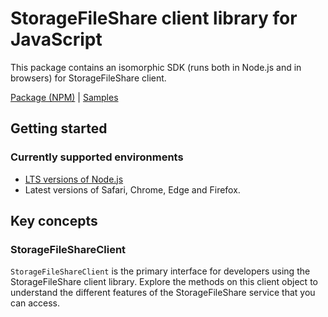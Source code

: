# StorageFileShare client library for JavaScript

This package contains an isomorphic SDK (runs both in Node.js and in browsers) for StorageFileShare client.



[Package (NPM)](https://www.npmjs.com/package/@msinternal/storagefileshare) |
[Samples](https://github.com/Azure-Samples/azure-samples-js-management)

## Getting started

### Currently supported environments

- [LTS versions of Node.js](https://nodejs.org/about/releases/)
- Latest versions of Safari, Chrome, Edge and Firefox.






## Key concepts

### StorageFileShareClient

`StorageFileShareClient` is the primary interface for developers using the StorageFileShare client library. Explore the methods on this client object to understand the different features of the StorageFileShare service that you can access.

